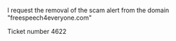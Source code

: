 I request the removal of the scam alert from the domain "freespeech4everyone.com"

Ticket number 4622
